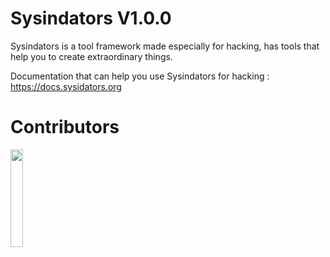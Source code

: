 # Sysindators V1.0.0

Sysindators is a tool framework made especially for hacking, has tools that help you to create extraordinary things.

Documentation that can help you use Sysindators for hacking : https://docs.sysidators.org

# Contributors

<a href="https://github.com/sysindators/sysindators/graphs/contributors">
  <img width="20%" src="https://contrib.rocks/image?repo=sysindators/sysindators" />
</a>
